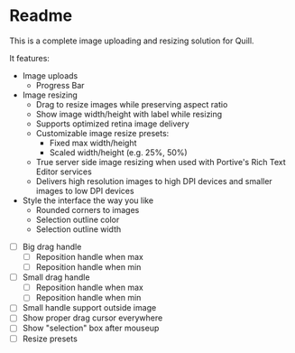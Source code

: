 # Readme

This is a complete image uploading and resizing solution for Quill.

It features:

- Image uploads
  - Progress Bar
- Image resizing
  - Drag to resize images while preserving aspect ratio
  - Show image width/height with label while resizing
  - Supports optimized retina image delivery
  - Customizable image resize presets:
    - Fixed max width/height
    - Scaled width/height (e.g. 25%, 50%)
  - True server side image resizing when used with Portive's Rich Text Editor services
  - Delivers high resolution images to high DPI devices and smaller images to low DPI devices
- Style the interface the way you like
  - Rounded corners to images
  - Selection outline color
  - Selection outline width

- [ ] Big drag handle
  - [ ] Reposition handle when max
  - [ ] Reposition handle when min
- [ ] Small drag handle
  - [ ] Reposition handle when max
  - [ ] Reposition handle when min
- [ ] Small handle support outside image
- [ ] Show proper drag cursor everywhere
- [ ] Show "selection" box after mouseup
- [ ] Resize presets